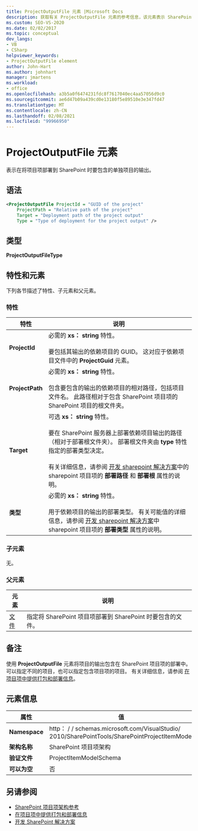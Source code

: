 ```yaml
---
title: ProjectOutputFile 元素 |Microsoft Docs
description: 获取有关 ProjectOutputFile 元素的参考信息，该元素表示 SharePoint 项目项 XML 架构引用中单独项目的输出。
ms.custom: SEO-VS-2020
ms.date: 02/02/2017
ms.topic: conceptual
dev_langs:
- VB
- CSharp
helpviewer_keywords:
- ProjectOutputFile element
author: John-Hart
ms.author: johnhart
manager: jmartens
ms.workload:
- office
ms.openlocfilehash: a3b5a0f6474231fdc8f7617040ec4aa57056d9c0
ms.sourcegitcommit: ae6d47b09a439cd0e13180f5e89510e3e347fd47
ms.translationtype: MT
ms.contentlocale: zh-CN
ms.lasthandoff: 02/08/2021
ms.locfileid: "99966950"
---
```

# <a name="projectoutputfile-element"></a>ProjectOutputFile 元素
  表示在将项目项部署到 SharePoint 时要包含的单独项目的输出。

## <a name="syntax"></a>语法

```xml
<ProjectOutputFile ProjectId = "GUID of the project"
    ProjectPath = "Relative path of the project"
    Target = "Deployment path of the project output"
    Type = "Type of deployment for the project output" />
```

## <a name="type"></a>类型
 **ProjectOutputFileType**

## <a name="attributes-and-elements"></a>特性和元素
 下列各节描述了特性、子元素和父元素。

### <a name="attributes"></a>特性

|特性|说明|
|---------------|-----------------|
|**ProjectId**|必需的 **xs： string** 特性。<br /><br /> 要包括其输出的依赖项目的 GUID。 这对应于依赖项目文件中的 **ProjectGuid** 元素。|
|**ProjectPath**|必需的 **xs： string** 特性。<br /><br /> 包含要包含的输出的依赖项目的相对路径，包括项目文件名。 此路径相对于包含 SharePoint 项目项的 SharePoint 项目的根文件夹。|
|**Target**|可选 **xs： string** 特性。<br /><br /> 要在 SharePoint 服务器上部署依赖项目输出的路径（相对于部署根文件夹）。 部署根文件夹由 **type** 特性指定的部署类型决定。<br /><br /> 有关详细信息，请参阅 [开发 sharepoint 解决方案](../sharepoint/developing-sharepoint-solutions.md)中的 sharepoint 项目项的 **部署路径** 和 **部署根** 属性的说明。|
|**类型**|必需的 **xs： string** 特性。<br /><br /> 用于依赖项目的输出的部署类型。 有关可能值的详细信息，请参阅 [开发 sharepoint 解决方案](../sharepoint/developing-sharepoint-solutions.md)中 sharepoint 项目项的 **部署类型** 属性的说明。|

### <a name="child-elements"></a>子元素
 无。

### <a name="parent-elements"></a>父元素

|元素|说明|
|-------------|-----------------|
|[文件](../sharepoint/files-element.md)|指定将 SharePoint 项目项部署到 SharePoint 时要包含的文件。|

## <a name="remarks"></a>备注
 使用 **ProjectOutputFile** 元素将项目的输出包含在 SharePoint 项目项的部署中。 可以指定不同的项目，也可以指定包含项目项的项目。 有关详细信息，请参阅 [在项目项中提供打包和部署信息](../sharepoint/providing-packaging-and-deployment-information-in-project-items.md)。

## <a name="element-information"></a>元素信息

|属性|值|
|-|-|
|**Namespace**|http： \/ \/ schemas.microsoft.com/VisualStudio/<br>2010/SharePointTools/SharePointProjectItemModel|
|**架构名称**|SharePoint 项目项架构|
|**验证文件**|ProjectItemModelSchema|
|**可以为空**|否|

## <a name="see-also"></a>另请参阅
- [SharePoint 项目项架构参考](../sharepoint/sharepoint-project-item-schema-reference.md)
- [在项目项中提供打包和部署信息](../sharepoint/providing-packaging-and-deployment-information-in-project-items.md)
- [开发 SharePoint 解决方案](../sharepoint/developing-sharepoint-solutions.md)

